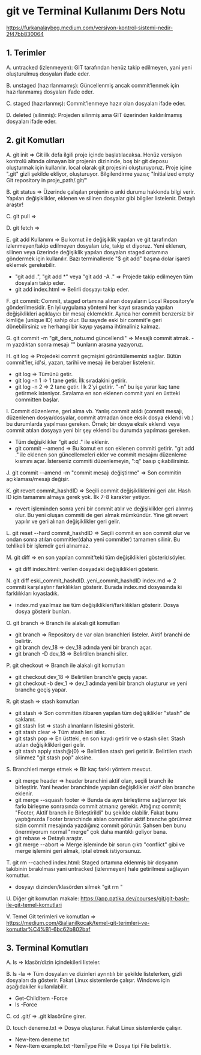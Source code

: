 # git ve Terminal Kullanımı Ders Notu

https://furkanalaybeg.medium.com/versiyon-kontrol-sistemi-nedir-2f47bb830064


## 1. Terimler
A. untracked (izlenmeyen): GIT tarafından henüz takip edilmeyen, yani yeni oluşturulmuş dosyaları ifade eder.

B. unstaged (hazırlanmamış): Güncellenmiş ancak commit’lenmek için hazırlanmamış dosyaları ifade eder.

C. staged (hazırlanmış): Commit’lenmeye hazır olan dosyaları ifade eder.

D. deleted (silinmiş): Projeden silinmiş ama GIT üzerinden kaldırılmamış dosyaları ifade eder.


## 2. git Komutları

A. git init => Git ilk defa ilgili proje içinde başlatılacaksa. Henüz versiyon kontrolü altında olmayan bir projenin dizininde, boş bir git deposu oluşturmak için kullanılır. local olarak git projesini oluşturuyoruz. Proje içine ".git" gizli şekilde ekliyor, oluşturuyor. 
Bilgilendirme yazısı; "Initialized empty Git repository in proje_path/.git/"

B. git status => Üzerinde çalışılan projenin o anki durumu hakkında bilgi verir. Yapılan değişiklikler, eklenen ve silinen dosyalar gibi bilgiler listelenir. Detaylı araştır!

C. git pull =>

D. git fetch =>

E. git add Kullanımı => Bu komut ile değişiklik yapılan ve git tarafından izlenmeyen/takip edilmeyen dosyaları izle, takip et diyoruz. Yeni eklenen, silinen veya üzerinde değişiklik yapılan dosyaları staged ortamına göndermek için kullanılır. Bazı terminallerde "$ git add" başına dolar işareti eklemek gerekebilir.
- "git add .", "git add *" veya "git add -A ." => Projede takip edilmeyen tüm dosyaları takip eder.
- git add index.html => Belirli dosyayı takip eder.

F. git commit: Commit, staged ortamına alınan dosyaların Local Repository’e gönderilmesidir. En iyi uygulama yöntemi her kayıt sırasında yapılan değişiklikleri açıklayıcı bir mesaj eklemektir. Ayrıca her commit benzersiz bir kimliğe (unique ID) sahip olur. Bu sayede eski bir commit'e geri dönebilirsiniz ve herhangi bir kayıp yaşama ihtimaliniz kalmaz. 

G. git commit -m "git_ders_notu.md güncellendi" => Mesajlı commit atmak. -m yazdıktan sonra mesajı "" bunların arasına yazıyoruz.

H. git log => Projedeki commit geçmişini görüntülememizi sağlar. Bütün commit'ler, id'si, yazarı, tarihi ve mesajı ile beraber listelenir.
- git log => Tümünü getir.
- git log -n 1 => 1 tane getir. İlk sıradakini getirir.
- git log -n 2 => 2 tane getir. İlk 2'yi getirir. "-n" bu işe yarar kaç tane getirmek isteniyor. Sıralama en son eklenen commit yani en üstteki committen başlar.

I. Commit düzenleme, geri alma vb. Yanlış commit atıldı (commit mesajı, düzenlenen dosya/dosyalar, commit atmadan önce eksik dosya eklendi vb.) bu durumlarda yapılması gereken. Örnek; bir dosya eksik eklendi veya commit atılan dosyaya yeni bir şey eklendi bu durumda yapılması gereken.
- Tüm değişiklikler "git add ." ile eklenir.
- git commit --amend => Bu komut en son eklenen commiti getirir. "git add ." ile eklenen son güncellemeleri ekler ve commit mesajını düzenleme kısmını açar. İsterseniz commiti düzenlemeyin, ":q" basıp çıkabilirsiniz.

J. git commit --amend -m "commit mesajı değiştirme" => Son commitin açıklaması/mesajı değişir.

K. git revert commit_hashdID => Seçili commit değişikliklerini geri alır. Hash ID için tamamını almaya gerek yok. İlk 7-8 karakter yetiyor.
- revert işleminden sonra yeni bir commit atılır ve değişiklikler geri alınmış olur. Bu yeni oluşan commiti de geri almak mümkündür. Yine git revert yapılır ve geri alınan değişiklikler geri gelir.

L. git reset --hard commit_hashdID => Seçili commit en son commit olur ve ondan sonra atılan commitler(daha yeni commitler) tamamen silinir. Bu tehlikeli bir işlemdir geri alınamaz.

M. git diff => en son yapılan commit'teki tüm değişiklikleri gösterir/söyler.
- git diff index.html: verilen dosyadaki değişiklikleri gösterir.

N. git diff eski_commit_hashdID..yeni_commit_hashdID index.md => 2 commiti karşılaştırır farklılıkları gösterir. Burada index.md dosyasında ki farklılıkları kıyasladık.
- index.md yazılmaz ise tüm değişiklikleri/farklılıkları gösterir. Dosya dosya gösterir bunları.

O. git branch => Branch ile alakalı git komutları
- git branch => Repository de var olan branchleri listeler. Aktif branchi de belirtir.
- git branch dev_18 => dev_18 adında yeni bir branch açar.
- git branch -D dev_18 => Belirtilen branchi siler.

P. git checkout => Branch ile alakalı git komutları
- git checkout dev_18 => Belirtilen branch'e geçiş yapar.
- git checkout -b dev_1 => dev_1 adında yeni bir branch oluşturur ve yeni branche geçiş yapar.

R. git stash => stash komutları
- git stash => Son committen itibaren yapılan tüm değişiklikler "stash" de saklanır.
- git stash list => stash alınanların listesini gösterir.
- git stash clear => Tüm stash leri siler.
- git stash pop => En üstteki, en son kaydı getirir ve o stash siler. Stash atılan değişiklikleri geri gelir.
- git stash apply stash@{0} => Belirtilen stash geri getirilir. Belirtilen stash silinmez "git stash pop" aksine.

S. Branchleri merge etmek => Bir kaç farklı yöntem mevcut.
- git merge header => header branchini aktif olan, seçili branch ile birleştirir. Yani header branchinde yapılan değişiklikler aktif olan branche eklenir.
- git merge --squash footer => Bunda da aynı birleştirme sağlanıyor tek farkı birleşme sonrasında commit atmanız gerekir. Attığınız commit; "Footer, Aktif branch ile Birleştirildi" bu şekilde olabilir. Fakat bunu yaptığınızda Footer branchinde atılan commitler aktif branche görülmez sizin commit mesajında yazdığınız commit görünür. Şahsen ben bunu önermiyorum normal "merge" çok daha mantıklı geliyor bana.
- git rebase => Detaylı araştır.
- git merge --abort => Merge işleminde bir sorun çıktı "conflict" gibi ve merge işlemini geri almak, iptal etmek istiyorsunuz.

T. git rm --cached index.html: Staged ortamına eklenmiş bir dosyanın takibinin bırakılması yani untracked (izlenmeyen) hale getirilmesi sağlayan komuttur.
- dosyayı dizinden/klasörden silmek "git rm <dosya veya klasor_name>"

U. Diğer git komutları makale: https://app.patika.dev/courses/git/git-bash-ile-git-temel-komutlari

V. Temel Git terimleri ve komutları => https://medium.com/@alianilkocak/temel-git-terimleri-ve-komutlar%C4%B1-6bc62b802baf


## 3. Terminal Komutları

A. ls => klasör/dizin içindekileri listeler.

B. ls -la =>  Tüm dosyaları ve dizinleri ayrıntılı bir şekilde listelerken, gizli dosyaları da gösterir. Fakat Linux sistemlerde çalışır. Windows için aşağıdakiler kullanılabilir.
- Get-ChildItem -Force
- ls -Force

C. cd .git/ => .git klasörüne girer.

D. touch deneme.txt => Dosya oluşturur. Fakat Linux sistemlerde çalışır.
- New-Item deneme.txt
- New-Item example.txt -ItemType File => Dosya tipi File belirttik.
